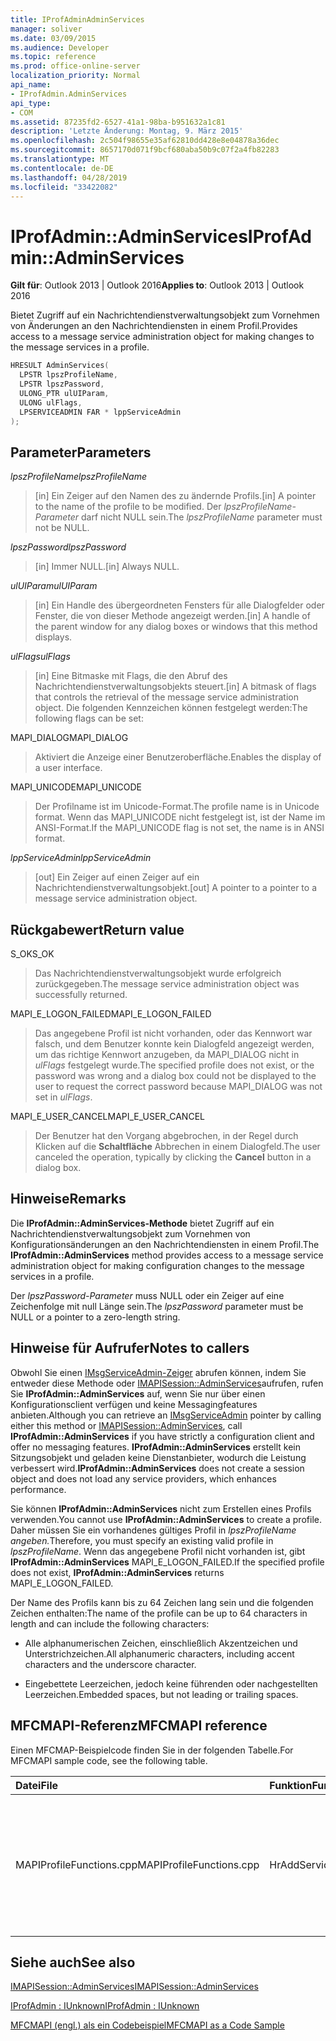 ```yaml
---
title: IProfAdminAdminServices
manager: soliver
ms.date: 03/09/2015
ms.audience: Developer
ms.topic: reference
ms.prod: office-online-server
localization_priority: Normal
api_name:
- IProfAdmin.AdminServices
api_type:
- COM
ms.assetid: 87235fd2-6527-41a1-98ba-b951632a1c81
description: 'Letzte Änderung: Montag, 9. März 2015'
ms.openlocfilehash: 2c504f98655e35af62810dd428e8e04878a36dec
ms.sourcegitcommit: 8657170d071f9bcf680aba50b9c07f2a4fb82283
ms.translationtype: MT
ms.contentlocale: de-DE
ms.lasthandoff: 04/28/2019
ms.locfileid: "33422082"
---
```

# <a name="iprofadminadminservices"></a><span data-ttu-id="1b8da-103">IProfAdmin::AdminServices</span><span class="sxs-lookup"><span data-stu-id="1b8da-103">IProfAdmin::AdminServices</span></span>

  
  
<span data-ttu-id="1b8da-104">**Gilt für**: Outlook 2013 | Outlook 2016</span><span class="sxs-lookup"><span data-stu-id="1b8da-104">**Applies to**: Outlook 2013 | Outlook 2016</span></span> 
  
<span data-ttu-id="1b8da-105">Bietet Zugriff auf ein Nachrichtendienstverwaltungsobjekt zum Vornehmen von Änderungen an den Nachrichtendiensten in einem Profil.</span><span class="sxs-lookup"><span data-stu-id="1b8da-105">Provides access to a message service administration object for making changes to the message services in a profile.</span></span>
  
```cpp
HRESULT AdminServices(
  LPSTR lpszProfileName,
  LPSTR lpszPassword,
  ULONG_PTR ulUIParam,
  ULONG ulFlags,
  LPSERVICEADMIN FAR * lppServiceAdmin
);
```

## <a name="parameters"></a><span data-ttu-id="1b8da-106">Parameter</span><span class="sxs-lookup"><span data-stu-id="1b8da-106">Parameters</span></span>

 <span data-ttu-id="1b8da-107">_lpszProfileName_</span><span class="sxs-lookup"><span data-stu-id="1b8da-107">_lpszProfileName_</span></span>
  
> <span data-ttu-id="1b8da-108">[in] Ein Zeiger auf den Namen des zu ändernde Profils.</span><span class="sxs-lookup"><span data-stu-id="1b8da-108">[in] A pointer to the name of the profile to be modified.</span></span> <span data-ttu-id="1b8da-109">Der  _lpszProfileName-Parameter_ darf nicht NULL sein.</span><span class="sxs-lookup"><span data-stu-id="1b8da-109">The  _lpszProfileName_ parameter must not be NULL.</span></span> 
    
 <span data-ttu-id="1b8da-110">_lpszPassword_</span><span class="sxs-lookup"><span data-stu-id="1b8da-110">_lpszPassword_</span></span>
  
> <span data-ttu-id="1b8da-111">[in] Immer NULL.</span><span class="sxs-lookup"><span data-stu-id="1b8da-111">[in] Always NULL.</span></span> 
    
 <span data-ttu-id="1b8da-112">_ulUIParam_</span><span class="sxs-lookup"><span data-stu-id="1b8da-112">_ulUIParam_</span></span>
  
> <span data-ttu-id="1b8da-113">[in] Ein Handle des übergeordneten Fensters für alle Dialogfelder oder Fenster, die von dieser Methode angezeigt werden.</span><span class="sxs-lookup"><span data-stu-id="1b8da-113">[in] A handle of the parent window for any dialog boxes or windows that this method displays.</span></span>
    
 <span data-ttu-id="1b8da-114">_ulFlags_</span><span class="sxs-lookup"><span data-stu-id="1b8da-114">_ulFlags_</span></span>
  
> <span data-ttu-id="1b8da-115">[in] Eine Bitmaske mit Flags, die den Abruf des Nachrichtendienstverwaltungsobjekts steuert.</span><span class="sxs-lookup"><span data-stu-id="1b8da-115">[in] A bitmask of flags that controls the retrieval of the message service administration object.</span></span> <span data-ttu-id="1b8da-116">Die folgenden Kennzeichen können festgelegt werden:</span><span class="sxs-lookup"><span data-stu-id="1b8da-116">The following flags can be set:</span></span>
    
<span data-ttu-id="1b8da-117">MAPI_DIALOG</span><span class="sxs-lookup"><span data-stu-id="1b8da-117">MAPI_DIALOG</span></span> 
  
> <span data-ttu-id="1b8da-118">Aktiviert die Anzeige einer Benutzeroberfläche.</span><span class="sxs-lookup"><span data-stu-id="1b8da-118">Enables the display of a user interface.</span></span> 
    
<span data-ttu-id="1b8da-119">MAPI_UNICODE</span><span class="sxs-lookup"><span data-stu-id="1b8da-119">MAPI_UNICODE</span></span> 
  
> <span data-ttu-id="1b8da-120">Der Profilname ist im Unicode-Format.</span><span class="sxs-lookup"><span data-stu-id="1b8da-120">The profile name is in Unicode format.</span></span> <span data-ttu-id="1b8da-121">Wenn das MAPI_UNICODE nicht festgelegt ist, ist der Name im ANSI-Format.</span><span class="sxs-lookup"><span data-stu-id="1b8da-121">If the MAPI_UNICODE flag is not set, the name is in ANSI format.</span></span>
    
 <span data-ttu-id="1b8da-122">_lppServiceAdmin_</span><span class="sxs-lookup"><span data-stu-id="1b8da-122">_lppServiceAdmin_</span></span>
  
> <span data-ttu-id="1b8da-123">[out] Ein Zeiger auf einen Zeiger auf ein Nachrichtendienstverwaltungsobjekt.</span><span class="sxs-lookup"><span data-stu-id="1b8da-123">[out] A pointer to a pointer to a message service administration object.</span></span>
    
## <a name="return-value"></a><span data-ttu-id="1b8da-124">Rückgabewert</span><span class="sxs-lookup"><span data-stu-id="1b8da-124">Return value</span></span>

<span data-ttu-id="1b8da-125">S_OK</span><span class="sxs-lookup"><span data-stu-id="1b8da-125">S_OK</span></span> 
  
> <span data-ttu-id="1b8da-126">Das Nachrichtendienstverwaltungsobjekt wurde erfolgreich zurückgegeben.</span><span class="sxs-lookup"><span data-stu-id="1b8da-126">The message service administration object was successfully returned.</span></span>
    
<span data-ttu-id="1b8da-127">MAPI_E_LOGON_FAILED</span><span class="sxs-lookup"><span data-stu-id="1b8da-127">MAPI_E_LOGON_FAILED</span></span> 
  
> <span data-ttu-id="1b8da-128">Das angegebene Profil ist nicht vorhanden, oder das Kennwort war falsch, und dem Benutzer konnte kein Dialogfeld angezeigt werden, um das richtige Kennwort anzugeben, da MAPI_DIALOG nicht in  _ulFlags_ festgelegt wurde.</span><span class="sxs-lookup"><span data-stu-id="1b8da-128">The specified profile does not exist, or the password was wrong and a dialog box could not be displayed to the user to request the correct password because MAPI_DIALOG was not set in  _ulFlags_.</span></span>
    
<span data-ttu-id="1b8da-129">MAPI_E_USER_CANCEL</span><span class="sxs-lookup"><span data-stu-id="1b8da-129">MAPI_E_USER_CANCEL</span></span> 
  
> <span data-ttu-id="1b8da-130">Der Benutzer hat den Vorgang abgebrochen, in der Regel durch Klicken auf die **Schaltfläche** Abbrechen in einem Dialogfeld.</span><span class="sxs-lookup"><span data-stu-id="1b8da-130">The user canceled the operation, typically by clicking the **Cancel** button in a dialog box.</span></span> 
    
## <a name="remarks"></a><span data-ttu-id="1b8da-131">Hinweise</span><span class="sxs-lookup"><span data-stu-id="1b8da-131">Remarks</span></span>

<span data-ttu-id="1b8da-132">Die **IProfAdmin::AdminServices-Methode** bietet Zugriff auf ein Nachrichtendienstverwaltungsobjekt zum Vornehmen von Konfigurationsänderungen an den Nachrichtendiensten in einem Profil.</span><span class="sxs-lookup"><span data-stu-id="1b8da-132">The **IProfAdmin::AdminServices** method provides access to a message service administration object for making configuration changes to the message services in a profile.</span></span> 
  
 <span data-ttu-id="1b8da-133">Der  _lpszPassword-Parameter_ muss NULL oder ein Zeiger auf eine Zeichenfolge mit null Länge sein.</span><span class="sxs-lookup"><span data-stu-id="1b8da-133">The  _lpszPassword_ parameter must be NULL or a pointer to a zero-length string.</span></span> 
  
## <a name="notes-to-callers"></a><span data-ttu-id="1b8da-134">Hinweise für Aufrufer</span><span class="sxs-lookup"><span data-stu-id="1b8da-134">Notes to callers</span></span>

<span data-ttu-id="1b8da-135">Obwohl Sie einen [IMsgServiceAdmin-Zeiger](imsgserviceadminiunknown.md) abrufen können, indem Sie entweder diese Methode oder [IMAPISession::AdminServices](imapisession-adminservices.md)aufrufen, rufen Sie **IProfAdmin::AdminServices** auf, wenn Sie nur über einen Konfigurationsclient verfügen und keine Messagingfeatures anbieten.</span><span class="sxs-lookup"><span data-stu-id="1b8da-135">Although you can retrieve an [IMsgServiceAdmin](imsgserviceadminiunknown.md) pointer by calling either this method or [IMAPISession::AdminServices](imapisession-adminservices.md), call **IProfAdmin::AdminServices** if you have strictly a configuration client and offer no messaging features.</span></span> <span data-ttu-id="1b8da-136">**IProfAdmin::AdminServices** erstellt kein Sitzungsobjekt und geladen keine Dienstanbieter, wodurch die Leistung verbessert wird.</span><span class="sxs-lookup"><span data-stu-id="1b8da-136">**IProfAdmin::AdminServices** does not create a session object and does not load any service providers, which enhances performance.</span></span> 
  
<span data-ttu-id="1b8da-137">Sie können **IProfAdmin::AdminServices** nicht zum Erstellen eines Profils verwenden.</span><span class="sxs-lookup"><span data-stu-id="1b8da-137">You cannot use **IProfAdmin::AdminServices** to create a profile.</span></span> <span data-ttu-id="1b8da-138">Daher müssen Sie ein vorhandenes gültiges Profil in _lpszProfileName angeben._</span><span class="sxs-lookup"><span data-stu-id="1b8da-138">Therefore, you must specify an existing valid profile in  _lpszProfileName_.</span></span> <span data-ttu-id="1b8da-139">Wenn das angegebene Profil nicht vorhanden ist, gibt **IProfAdmin::AdminServices** MAPI_E_LOGON_FAILED.</span><span class="sxs-lookup"><span data-stu-id="1b8da-139">If the specified profile does not exist, **IProfAdmin::AdminServices** returns MAPI_E_LOGON_FAILED.</span></span> 
  
<span data-ttu-id="1b8da-140">Der Name des Profils kann bis zu 64 Zeichen lang sein und die folgenden Zeichen enthalten:</span><span class="sxs-lookup"><span data-stu-id="1b8da-140">The name of the profile can be up to 64 characters in length and can include the following characters:</span></span>
  
- <span data-ttu-id="1b8da-141">Alle alphanumerischen Zeichen, einschließlich Akzentzeichen und Unterstrichzeichen.</span><span class="sxs-lookup"><span data-stu-id="1b8da-141">All alphanumeric characters, including accent characters and the underscore character.</span></span> 
    
- <span data-ttu-id="1b8da-142">Eingebettete Leerzeichen, jedoch keine führenden oder nachgestellten Leerzeichen.</span><span class="sxs-lookup"><span data-stu-id="1b8da-142">Embedded spaces, but not leading or trailing spaces.</span></span>
    
## <a name="mfcmapi-reference"></a><span data-ttu-id="1b8da-143">MFCMAPI-Referenz</span><span class="sxs-lookup"><span data-stu-id="1b8da-143">MFCMAPI reference</span></span>

<span data-ttu-id="1b8da-144">Einen MFCMAP-Beispielcode finden Sie in der folgenden Tabelle.</span><span class="sxs-lookup"><span data-stu-id="1b8da-144">For MFCMAPI sample code, see the following table.</span></span>
  
|<span data-ttu-id="1b8da-145">**Datei**</span><span class="sxs-lookup"><span data-stu-id="1b8da-145">**File**</span></span>|<span data-ttu-id="1b8da-146">**Funktion**</span><span class="sxs-lookup"><span data-stu-id="1b8da-146">**Function**</span></span>|<span data-ttu-id="1b8da-147">**Comment**</span><span class="sxs-lookup"><span data-stu-id="1b8da-147">**Comment**</span></span>|
|:-----|:-----|:-----|
|<span data-ttu-id="1b8da-148">MAPIProfileFunctions.cpp</span><span class="sxs-lookup"><span data-stu-id="1b8da-148">MAPIProfileFunctions.cpp</span></span>  <br/> | <span data-ttu-id="1b8da-149">HrAddServiceToProfile</span><span class="sxs-lookup"><span data-stu-id="1b8da-149">HrAddServiceToProfile</span></span>  <br/> |<span data-ttu-id="1b8da-150">MFCMAPI verwendet die **IProfAdmin::AdminServices-Methode,** um ein Nachrichtendienstverwaltungsobjekt für das ausgewählte Profil zum Hinzufügen von Diensten zu öffnen.</span><span class="sxs-lookup"><span data-stu-id="1b8da-150">MFCMAPI uses the **IProfAdmin::AdminServices** method to open a message service administration object for the selected profile to add services.</span></span>  <br/> |
   
## <a name="see-also"></a><span data-ttu-id="1b8da-151">Siehe auch</span><span class="sxs-lookup"><span data-stu-id="1b8da-151">See also</span></span>



[<span data-ttu-id="1b8da-152">IMAPISession::AdminServices</span><span class="sxs-lookup"><span data-stu-id="1b8da-152">IMAPISession::AdminServices</span></span>](imapisession-adminservices.md)
  
[<span data-ttu-id="1b8da-153">IProfAdmin : IUnknown</span><span class="sxs-lookup"><span data-stu-id="1b8da-153">IProfAdmin : IUnknown</span></span>](iprofadminiunknown.md)


[<span data-ttu-id="1b8da-154">MFCMAPI (engl.) als ein Codebeispiel</span><span class="sxs-lookup"><span data-stu-id="1b8da-154">MFCMAPI as a Code Sample</span></span>](mfcmapi-as-a-code-sample.md)

